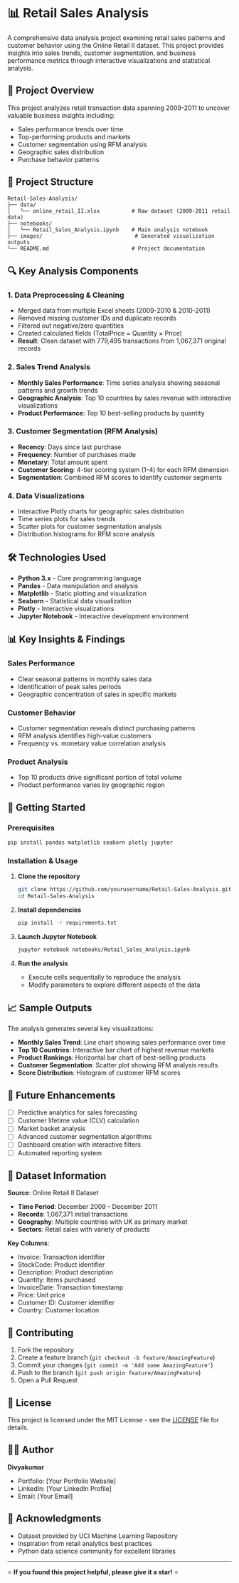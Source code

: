 # 📊 Retail Sales Analysis

A comprehensive data analysis project examining retail sales patterns and customer behavior using the Online Retail II dataset. This project provides insights into sales trends, customer segmentation, and business performance metrics through interactive visualizations and statistical analysis.

## 🚀 Project Overview

This project analyzes retail transaction data spanning 2009-2011 to uncover valuable business insights including:
- Sales performance trends over time
- Top-performing products and markets
- Customer segmentation using RFM analysis
- Geographic sales distribution
- Purchase behavior patterns

## 📁 Project Structure

```
Retail-Sales-Analysis/
├── data/
│   └── online_retail_II.xlsx          # Raw dataset (2009-2011 retail data)
├── notebooks/
│   └── Retail_Sales_Analysis.ipynb    # Main analysis notebook
├── images/                             # Generated visualization outputs
└── README.md                          # Project documentation
```

## 🔍 Key Analysis Components

### 1. **Data Preprocessing & Cleaning**
- Merged data from multiple Excel sheets (2009-2010 & 2010-2011)
- Removed missing customer IDs and duplicate records
- Filtered out negative/zero quantities
- Created calculated fields (TotalPrice = Quantity × Price)
- **Result**: Clean dataset with 779,495 transactions from 1,067,371 original records

### 2. **Sales Trend Analysis**
- **Monthly Sales Performance**: Time series analysis showing seasonal patterns and growth trends
- **Geographic Analysis**: Top 10 countries by sales revenue with interactive visualizations
- **Product Performance**: Top 10 best-selling products by quantity

### 3. **Customer Segmentation (RFM Analysis)**
- **Recency**: Days since last purchase
- **Frequency**: Number of purchases made
- **Monetary**: Total amount spent
- **Customer Scoring**: 4-tier scoring system (1-4) for each RFM dimension
- **Segmentation**: Combined RFM scores to identify customer segments

### 4. **Data Visualizations**
- Interactive Plotly charts for geographic sales distribution
- Time series plots for sales trends
- Scatter plots for customer segmentation analysis
- Distribution histograms for RFM score analysis

## 🛠️ Technologies Used

- **Python 3.x** - Core programming language
- **Pandas** - Data manipulation and analysis
- **Matplotlib** - Static plotting and visualization
- **Seaborn** - Statistical data visualization
- **Plotly** - Interactive visualizations
- **Jupyter Notebook** - Interactive development environment

## 📊 Key Insights & Findings

### Sales Performance
- Clear seasonal patterns in monthly sales data
- Identification of peak sales periods
- Geographic concentration of sales in specific markets

### Customer Behavior
- Customer segmentation reveals distinct purchasing patterns
- RFM analysis identifies high-value customers
- Frequency vs. monetary value correlation analysis

### Product Analysis
- Top 10 products drive significant portion of total volume
- Product performance varies by geographic region

## 🚀 Getting Started

### Prerequisites
```bash
pip install pandas matplotlib seaborn plotly jupyter
```

### Installation & Usage

1. **Clone the repository**
   ```bash
   git clone https://github.com/yourusername/Retail-Sales-Analysis.git
   cd Retail-Sales-Analysis
   ```

2. **Install dependencies**
   ```bash
   pip install -r requirements.txt
   ```

3. **Launch Jupyter Notebook**
   ```bash
   jupyter notebook notebooks/Retail_Sales_Analysis.ipynb
   ```

4. **Run the analysis**
   - Execute cells sequentially to reproduce the analysis
   - Modify parameters to explore different aspects of the data

## 📈 Sample Outputs

The analysis generates several key visualizations:

- **Monthly Sales Trend**: Line chart showing sales performance over time
- **Top 10 Countries**: Interactive bar chart of highest revenue markets
- **Product Rankings**: Horizontal bar chart of best-selling products
- **Customer Segmentation**: Scatter plot showing RFM analysis results
- **Score Distribution**: Histogram of customer RFM scores

## 🔮 Future Enhancements

- [ ] Predictive analytics for sales forecasting
- [ ] Customer lifetime value (CLV) calculation
- [ ] Market basket analysis
- [ ] Advanced customer segmentation algorithms
- [ ] Dashboard creation with interactive filters
- [ ] Automated reporting system

## 📁 Dataset Information

**Source**: Online Retail II Dataset
- **Time Period**: December 2009 - December 2011
- **Records**: 1,067,371 initial transactions
- **Geography**: Multiple countries with UK as primary market
- **Sectors**: Retail sales with variety of products

**Key Columns**:
- Invoice: Transaction identifier
- StockCode: Product identifier
- Description: Product description
- Quantity: Items purchased
- InvoiceDate: Transaction timestamp
- Price: Unit price
- Customer ID: Customer identifier
- Country: Customer location

## 🤝 Contributing

1. Fork the repository
2. Create a feature branch (`git checkout -b feature/AmazingFeature`)
3. Commit your changes (`git commit -m 'Add some AmazingFeature'`)
4. Push to the branch (`git push origin feature/AmazingFeature`)
5. Open a Pull Request

## 📄 License

This project is licensed under the MIT License - see the [LICENSE](LICENSE) file for details.

## 👨‍💻 Author

**Divyakumar**
- Portfolio: [Your Portfolio Website]
- LinkedIn: [Your LinkedIn Profile]
- Email: [Your Email]

## 🙏 Acknowledgments

- Dataset provided by UCI Machine Learning Repository
- Inspiration from retail analytics best practices
- Python data science community for excellent libraries

---

⭐ **If you found this project helpful, please give it a star!** ⭐